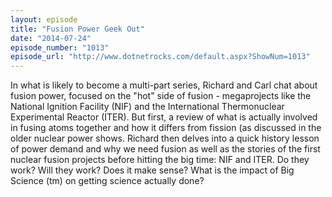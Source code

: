 ```yaml
---
layout: episode
title: "Fusion Power Geek Out"
date: "2014-07-24"
episode_number: "1013"
episode_url: "http://www.dotnetrocks.com/default.aspx?ShowNum=1013"
---
```


In what is likely to become a multi-part series, Richard and Carl chat about fusion power, focused on the "hot" side of fusion - megaprojects like the National Ignition Facility (NIF) and the International Thermonuclear Experimental Reactor (ITER). But first, a review of what is actually involved in fusing atoms together and how it differs from fission (as discussed in the older nuclear power shows. Richard then delves into a quick history lesson of power demand and why we need fusion as well as the stories of the first nuclear fusion projects before hitting the big time: NIF and ITER. Do they work? Will they work? Does it make sense? What is the impact of Big Science (tm) on getting science actually done?
